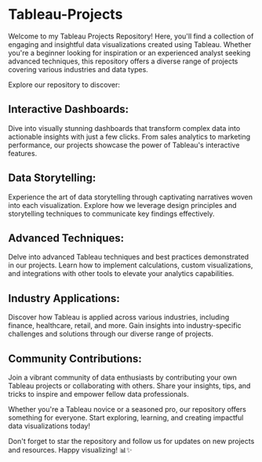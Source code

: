# Tableau-Projects
Welcome to my Tableau Projects Repository! Here, you'll find a collection of engaging and insightful data visualizations created using Tableau. Whether you're a beginner looking for inspiration or an experienced analyst seeking advanced techniques, this repository offers a diverse range of projects covering various industries and data types.

Explore our repository to discover:

## Interactive Dashboards: 
Dive into visually stunning dashboards that transform complex data into actionable insights with just a few clicks. From sales analytics to marketing performance, our projects showcase the power of Tableau's interactive features.

## Data Storytelling: 
Experience the art of data storytelling through captivating narratives woven into each visualization. Explore how we leverage design principles and storytelling techniques to communicate key findings effectively.

## Advanced Techniques: 
Delve into advanced Tableau techniques and best practices demonstrated in our projects. Learn how to implement calculations, custom visualizations, and integrations with other tools to elevate your analytics capabilities.

## Industry Applications: 
Discover how Tableau is applied across various industries, including finance, healthcare, retail, and more. Gain insights into industry-specific challenges and solutions through our diverse range of projects.

## Community Contributions: 
Join a vibrant community of data enthusiasts by contributing your own Tableau projects or collaborating with others. Share your insights, tips, and tricks to inspire and empower fellow data professionals.

Whether you're a Tableau novice or a seasoned pro, our repository offers something for everyone. Start exploring, learning, and creating impactful data visualizations today!

Don't forget to star the repository and follow us for updates on new projects and resources. Happy visualizing! 📊✨
